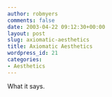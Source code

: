 ```yaml
---
author: robmyers
comments: false
date: 2003-04-22 09:12:30+00:00
layout: post
slug: axiomatic-aesthetics
title: Axiomatic Aesthetics
wordpress_id: 21
categories:
- Aesthetics
---
```


What it says.

  


